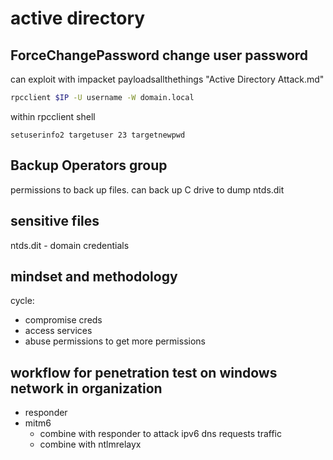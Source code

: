# active directory 

## ForceChangePassword change user password
can exploit with impacket
payloadsallthethings "Active Directory Attack.md"
```bash
rpcclient $IP -U username -W domain.local
```
within rpcclient shell
```
setuserinfo2 targetuser 23 targetnewpwd
```

## Backup Operators group
permissions to back up files. can back up C drive to dump ntds.dit

## sensitive files
ntds.dit - domain credentials

## mindset and methodology
cycle:
- compromise creds
- access services
- abuse permissions to get more permissions

## workflow for penetration test on windows network in organization
- responder
- mitm6
  - combine with responder to attack ipv6 dns requests traffic
  - combine with ntlmrelayx
